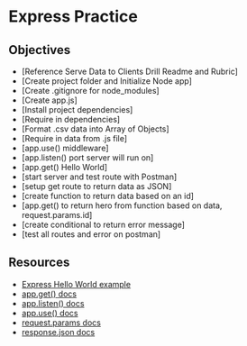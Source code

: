 # Express Practice

## Objectives
- [Reference Serve Data to Clients Drill Readme and Rubric]
- [Create project folder and Initialize Node app]
- [Create .gitignore for node_modules]
- [Create app.js]
- [Install project dependencies]
- [Require in dependencies]
- [Format .csv data into Array of Objects]
- [Require in data from .js file]
- [app.use() middleware]
- [app.listen() port server will run on]
- [app.get() Hello World]
- [start server and test route with Postman]
- [setup get route to return data as JSON]
- [create function to return data based on an id]
- [app.get() to return hero from function based on data, request.params.id]
- [create conditional to return error message]
- [test all routes and error on postman]

## Resources
- [Express Hello World example](https://expressjs.com/en/starter/hello-world.html)
- [app.get() docs](https://expressjs.com/en/api.html#app.get.method)
- [app.listen() docs](https://expressjs.com/en/api.html#app.listen)
- [app.use() docs](https://expressjs.com/en/api.html#app.use)
- [request.params docs](https://expressjs.com/en/api.html#req.params)
- [response.json docs](https://expressjs.com/en/api.html#res.json)
